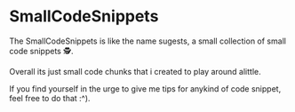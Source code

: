# SmallCodeSnippets

The SmallCodeSnippets is like the name sugests, a small collection of small code snippets 🕵️.

Overall its just small code chunks that i created to play around alittle.

If you find yourself in the urge to give me tips for anykind of code snippet, feel free to do that :^).
